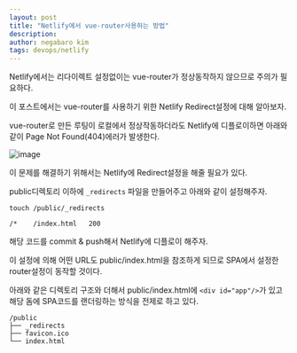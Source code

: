 ```yaml
---
layout: post
title: "Netlify에서 vue-router사용하는 방법"
description: 
author: negabaro kim
tags: devops/netlify
---
```


Netlify에서는 리다이렉트 설정없이는 vue-router가 정상동작하지 않으므로 주의가 필요하다.

이 포스트에서는 vue-router를 사용하기 위한 Netlify Redirect설정에 대해 알아보자.


vue-router로 만든 루팅이 로컬에서 정상작동하더라도 Netlify에 디플로이하면 아래와 같이 Page Not Found(404)에러가 발생한다.

![image](https://user-images.githubusercontent.com/4640346/99679445-4e8e4980-2abf-11eb-9fde-3139f42c8a82.png)

이 문제를 해결하기 위해서는 Netlify에 Redirect설정을 해줄 필요가 있다.

public디렉토리 이하에 `_redirects` 파일을 만들어주고 아래와 같이 설정해주자.

`touch /public/_redirects`

```
/*    /index.html   200
```

해당 코드를 commit & push해서 Netlify에 디플로이 해주자.

이 설정에 의해 어떤 URL도 public/index.html을 참조하게 되므로 SPA에서 설정한 router설정이 동작할 것이다.


아래와 같은 디렉토리 구조와 더해서
public/index.html에 `<div id="app"/>`가 있고 해당 돔에 SPA코드를 랜더링하는 방식을 전제로 하고 있다.

```
/public
├── _redirects
├── favicon.ico
└── index.html
```